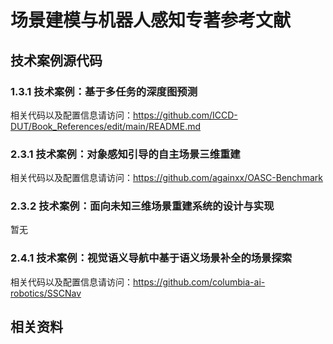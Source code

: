# 场景建模与机器人感知专著参考文献
## 技术案例源代码
### 1.3.1 技术案例：基于多任务的深度图预测
相关代码以及配置信息请访问：https://github.com/ICCD-DUT/Book_References/edit/main/README.md
### 2.3.1 技术案例：对象感知引导的自主场景三维重建
相关代码以及配置信息请访问：https://github.com/againxx/OASC-Benchmark
### 2.3.2 技术案例：面向未知三维场景重建系统的设计与实现
暂无
### 2.4.1 技术案例：视觉语义导航中基于语义场景补全的场景探索
相关代码以及配置信息请访问：https://github.com/columbia-ai-robotics/SSCNav



## 相关资料
